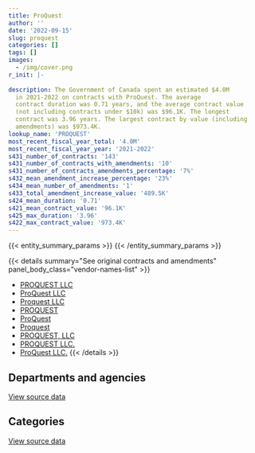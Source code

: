 ```yaml
---
title: ProQuest
author: ''
date: '2022-09-15'
slug: proquest
categories: []
tags: []
images:
  - /img/cover.png
r_init: |-
  
description: The Government of Canada spent an estimated $4.0M
  in 2021-2022 on contracts with ProQuest. The average
  contract duration was 0.71 years, and the average contract value
  (not including contracts under $10k) was $96.1K. The longest
  contract was 3.96 years. The largest contract by value (including
  amendments) was $973.4K.
lookup_name: 'PROQUEST'
most_recent_fiscal_year_total: '4.0M'
most_recent_fiscal_year_year: '2021-2022'
s431_number_of_contracts: '143'
s431_number_of_contracts_with_amendments: '10'
s431_number_of_contracts_amendments_percentage: '7%'
s432_mean_amendment_increase_percentage: '23%'
s434_mean_number_of_amendments: '1'
s433_total_amendment_increase_value: '489.5K'
s424_mean_duration: '0.71'
s421_mean_contract_value: '96.1K'
s425_max_duration: '3.96'
s422_max_contract_value: '973.4K'
---
```


<script src="/rmarkdown-libs/htmlwidgets/htmlwidgets.js"></script>
<link href="/rmarkdown-libs/datatables-css/datatables-crosstalk.css" rel="stylesheet" />
<script src="/rmarkdown-libs/datatables-binding/datatables.js"></script>
<script src="/rmarkdown-libs/jquery/jquery-3.6.0.min.js"></script>
<link href="/rmarkdown-libs/dt-core-bootstrap/css/dataTables.bootstrap.min.css" rel="stylesheet" />
<link href="/rmarkdown-libs/dt-core-bootstrap/css/dataTables.bootstrap.extra.css" rel="stylesheet" />
<script src="/rmarkdown-libs/dt-core-bootstrap/js/jquery.dataTables.min.js"></script>
<script src="/rmarkdown-libs/dt-core-bootstrap/js/dataTables.bootstrap.min.js"></script>
<link href="/rmarkdown-libs/crosstalk/css/crosstalk.min.css" rel="stylesheet" />
<script src="/rmarkdown-libs/crosstalk/js/crosstalk.min.js"></script>
<script src="/rmarkdown-libs/htmlwidgets/htmlwidgets.js"></script>
<link href="/rmarkdown-libs/datatables-css/datatables-crosstalk.css" rel="stylesheet" />
<script src="/rmarkdown-libs/datatables-binding/datatables.js"></script>
<script src="/rmarkdown-libs/jquery/jquery-3.6.0.min.js"></script>
<link href="/rmarkdown-libs/dt-core-bootstrap/css/dataTables.bootstrap.min.css" rel="stylesheet" />
<link href="/rmarkdown-libs/dt-core-bootstrap/css/dataTables.bootstrap.extra.css" rel="stylesheet" />
<script src="/rmarkdown-libs/dt-core-bootstrap/js/jquery.dataTables.min.js"></script>
<script src="/rmarkdown-libs/dt-core-bootstrap/js/dataTables.bootstrap.min.js"></script>
<link href="/rmarkdown-libs/crosstalk/css/crosstalk.min.css" rel="stylesheet" />
<script src="/rmarkdown-libs/crosstalk/js/crosstalk.min.js"></script>

{{< entity_summary_params >}}
{{< /entity_summary_params >}}

{{< details summary="See original contracts and amendments" panel_body_class="vendor-names-list" >}}
- [PROQUEST LLC](https://search.open.canada.ca/en/ct/?sort=contract_value_f%20desc&page=1&search_text=%22PROQUEST%20LLC%22)
- [ProQuest LLC](https://search.open.canada.ca/en/ct/?sort=contract_value_f%20desc&page=1&search_text=%22ProQuest%20LLC%22)
- [Proquest LLC](https://search.open.canada.ca/en/ct/?sort=contract_value_f%20desc&page=1&search_text=%22Proquest%20LLC%22)
- [PROQUEST](https://search.open.canada.ca/en/ct/?sort=contract_value_f%20desc&page=1&search_text=%22PROQUEST%22)
- [ProQuest](https://search.open.canada.ca/en/ct/?sort=contract_value_f%20desc&page=1&search_text=%22ProQuest%22)
- [Proquest](https://search.open.canada.ca/en/ct/?sort=contract_value_f%20desc&page=1&search_text=%22Proquest%22)
- [PROQUEST, LLC](https://search.open.canada.ca/en/ct/?sort=contract_value_f%20desc&page=1&search_text=%22PROQUEST%2c%20LLC%22)
- [PROQUEST LLC.](https://search.open.canada.ca/en/ct/?sort=contract_value_f%20desc&page=1&search_text=%22PROQUEST%20LLC.%22)
- [ProQuest LLC.](https://search.open.canada.ca/en/ct/?sort=contract_value_f%20desc&page=1&search_text=%22ProQuest%20LLC.%22)
{{< /details >}}

## Departments and agencies

<div id="htmlwidget-1" style="width:100%;height:auto;" class="datatables html-widget"></div>
<script type="application/json" data-for="htmlwidget-1">{"x":{"style":"bootstrap","filter":"none","vertical":false,"data":[["<a href=\"/departments/aandc-aadnc/\">Crown-Indigenous Relations and Northern Affairs Canada<\/a>","<a href=\"/departments/cbsa-asfc/\">Canada Border Services Agency<\/a>","<a href=\"/departments/cnsc-ccsn/\">Canadian Nuclear Safety Commission<\/a>","<a href=\"/departments/cra-arc/\">Canada Revenue Agency<\/a>","<a href=\"/departments/dfo-mpo/\">Fisheries and Oceans Canada<\/a>","<a href=\"/departments/dnd-mdn/\">National Defence<\/a>","<a href=\"/departments/ec/\">Environment and Climate Change Canada<\/a>","<a href=\"/departments/fin/\">Department of Finance Canada<\/a>","<a href=\"/departments/hc-sc/\">Health Canada<\/a>","<a href=\"/departments/infc/\">Infrastructure Canada<\/a>","<a href=\"/departments/isc-sac/\">Indigenous Services Canada<\/a>","<a href=\"/departments/nrc-cnrc/\">National Research Council Canada<\/a>","<a href=\"/departments/nrcan-rncan/\">Natural Resources Canada<\/a>","<a href=\"/departments/nserc-crsng/\">Natural Sciences and Engineering Research Council of Canada<\/a>","<a href=\"/departments/oag-bvg/\">Office of the Auditor General of Canada<\/a>","<a href=\"/departments/osgg-bsgg/\">Office of the Secretary to the Governor General<\/a>","<a href=\"/departments/pch/\">Canadian Heritage<\/a>","<a href=\"/departments/phac-aspc/\">Public Health Agency of Canada<\/a>","<a href=\"/departments/rcmp-grc/\">Royal Canadian Mounted Police<\/a>","<a href=\"/departments/statcan/\">Statistics Canada<\/a>","<a href=\"/departments/tc/\">Transport Canada<\/a>"],[60967.3,null,null,81209.96,78995.63,1282000.21,10110.38,9506.53,null,null,5198.33,140860.09,72055.69,22918.57,39101.54,null,32828.98,26291.13,4568.53,null,null],[62236.88,null,11373.19,87313.6,72918.19,1547685.19,12321.63,null,null,null,56175.51,483939.27,48676.76,39990.26,2562.03,null,72701.86,47562.13,17280.8,null,88107.64],[65306.37,11342.41,null,79516.72,80040.32,2143919.67,null,null,72429.25,null,4414.63,477179.49,28011.11,34856.69,26283.93,null,11689.44,null,20210.73,3722.78,20681.41],[null,34657.38,null,86252.21,73585.03,3117446.5,13817.35,null,89981.62,16125.77,52083.9,210345.2,99942.46,24096.76,31708.12,23736.28,46677.18,null,14390.65,40110.01,15721.65]],"container":"<table class=\"table table-striped table-hover row-border order-column display\">\n  <thead>\n    <tr>\n      <th>Department<\/th>\n      <th>2018-2019<\/th>\n      <th>2019-2020<\/th>\n      <th>2020-2021<\/th>\n      <th>2021-2022<\/th>\n    <\/tr>\n  <\/thead>\n<\/table>","options":{"order":[[4,"desc"]],"pageLength":10,"autoWidth":true,"columnDefs":[{"targets":1,"render":"function(data, type, row, meta) {\n    return type !== 'display' ? data : DTWidget.formatCurrency(data, \"$\", 2, 3, \",\", \".\", true, null);\n  }"},{"targets":2,"render":"function(data, type, row, meta) {\n    return type !== 'display' ? data : DTWidget.formatCurrency(data, \"$\", 2, 3, \",\", \".\", true, null);\n  }"},{"targets":3,"render":"function(data, type, row, meta) {\n    return type !== 'display' ? data : DTWidget.formatCurrency(data, \"$\", 2, 3, \",\", \".\", true, null);\n  }"},{"targets":4,"render":"function(data, type, row, meta) {\n    return type !== 'display' ? data : DTWidget.formatCurrency(data, \"$\", 2, 3, \",\", \".\", true, null);\n  }"},{"width":"16%","targets":[1,2,3,4]},{"className":"dt-right","targets":[1,2,3,4]}],"orderClasses":false}},"evals":["options.columnDefs.0.render","options.columnDefs.1.render","options.columnDefs.2.render","options.columnDefs.3.render"],"jsHooks":[]}</script>
<p class="text-right">
<a href="https://github.com/GoC-Spending/contracts-data/tree/main/data/out/vendors/proquest/summary_by_fiscal_year_by_department.csv" class="source-data-link btn btn-link">View source data</a>
</p>

## Categories

<div id="htmlwidget-2" style="width:100%;height:auto;" class="datatables html-widget"></div>
<script type="application/json" data-for="htmlwidget-2">{"x":{"style":"bootstrap","filter":"none","vertical":false,"data":[["<a href=\"/categories/office_management/\">Office management<\/a>","<a href=\"/categories/professional_services/\">Professional services<\/a>","<a href=\"/categories/information_technology/\">Information technology<\/a>","<a href=\"/categories/human_capital/\">Human capital<\/a>"],[1382836.78,78995.63,187205.01,217575.44],[1784870.43,72918.19,517118.52,275937.81],[2153129.01,4314,591857.89,330304.07],[3293357.81,108741.34,310835.18,277743.72]],"container":"<table class=\"table table-striped table-hover row-border order-column display\">\n  <thead>\n    <tr>\n      <th>Category<\/th>\n      <th>2018-2019<\/th>\n      <th>2019-2020<\/th>\n      <th>2020-2021<\/th>\n      <th>2021-2022<\/th>\n    <\/tr>\n  <\/thead>\n<\/table>","options":{"order":[[4,"desc"]],"dom":"t","pageLength":30,"autoWidth":true,"columnDefs":[{"targets":1,"render":"function(data, type, row, meta) {\n    return type !== 'display' ? data : DTWidget.formatCurrency(data, \"$\", 2, 3, \",\", \".\", true, null);\n  }"},{"targets":2,"render":"function(data, type, row, meta) {\n    return type !== 'display' ? data : DTWidget.formatCurrency(data, \"$\", 2, 3, \",\", \".\", true, null);\n  }"},{"targets":3,"render":"function(data, type, row, meta) {\n    return type !== 'display' ? data : DTWidget.formatCurrency(data, \"$\", 2, 3, \",\", \".\", true, null);\n  }"},{"targets":4,"render":"function(data, type, row, meta) {\n    return type !== 'display' ? data : DTWidget.formatCurrency(data, \"$\", 2, 3, \",\", \".\", true, null);\n  }"},{"width":"16%","targets":[1,2,3,4]},{"className":"dt-right","targets":[1,2,3,4]}],"orderClasses":false,"lengthMenu":[10,25,30,50,100]}},"evals":["options.columnDefs.0.render","options.columnDefs.1.render","options.columnDefs.2.render","options.columnDefs.3.render"],"jsHooks":[]}</script>
<p class="text-right">
<a href="https://github.com/GoC-Spending/contracts-data/tree/main/data/out/vendors/proquest/summary_by_fiscal_year_by_category.csv" class="source-data-link btn btn-link">View source data</a>
</p>
